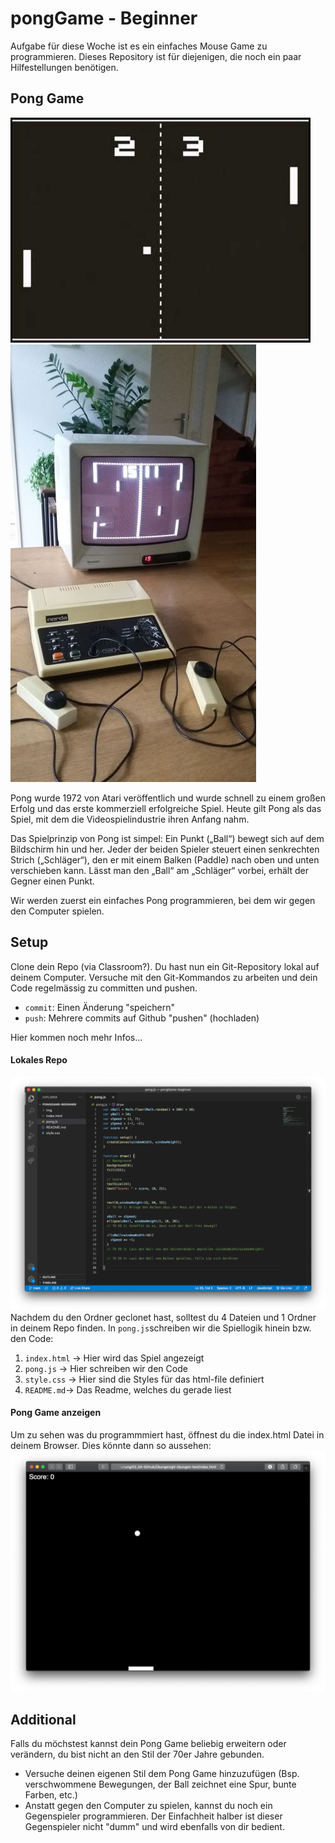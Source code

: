 # pongGame - Beginner 
Aufgabe für diese Woche ist es ein einfaches Mouse Game zu programmieren. 
Dieses Repository ist für diejenigen, die noch ein paar Hilfestellungen benötigen. 

## Pong Game
![](/img/pong.jpg) ![](/img/pong2.jpg)

Pong wurde 1972 von Atari veröffentlich und wurde schnell zu einem großen Erfolg und das erste kommerziell erfolgreiche Spiel. Heute gilt Pong als das Spiel, mit dem die Videospielindustrie ihren Anfang nahm.

Das Spielprinzip von Pong ist simpel: Ein Punkt („Ball“) bewegt sich auf dem Bildschirm hin und her. Jeder der beiden Spieler steuert einen senkrechten Strich („Schläger“), den er mit einem Balken (Paddle) nach oben und unten verschieben kann. Lässt man den „Ball“ am „Schläger“ vorbei, erhält der Gegner einen Punkt.

Wir werden zuerst ein einfaches Pong programmieren, bei dem wir gegen den Computer spielen. 

## Setup 
Clone dein Repo (via Classroom?). Du hast nun ein Git-Repository lokal auf deinem Computer. Versuche mit den Git-Kommandos zu arbeiten und dein Code regelmässig zu committen und pushen. 
- `commit`: Einen Änderung "speichern"
- `push`: Mehrere commits auf Github "pushen" (hochladen) 

Hier kommen noch mehr Infos...

#### Lokales Repo
![](/img/code.png)
Nachdem du den Ordner geclonet hast, solltest du 4 Dateien und 1 Ordner in deinem Repo finden. In `pong.js`schreiben wir die Spiellogik hinein bzw. den Code:
1. `index.html` -> Hier wird das Spiel angezeigt 
2. `pong.js` -> Hier schreiben wir den Code
3. `style.css` -> Hier sind die Styles für das html-file definiert
4. `README.md`-> Das Readme, welches du gerade liest

#### Pong Game anzeigen 
Um zu sehen was du programmmiert hast, öffnest du die index.html Datei in deinem Browser. 
Dies könnte dann so aussehen: 
![](/img/index.jpg)

## Additional
Falls du möchstest kannst dein Pong Game beliebig erweitern oder verändern, du bist nicht an den Stil der 70er Jahre gebunden.
* Versuche deinen eigenen Stil dem Pong Game hinzuzufügen (Bsp. verschwommene Bewegungen, der Ball zeichnet eine Spur, bunte Farben, etc.)
* Anstatt gegen den Computer zu spielen, kannst du noch ein Gegenspieler programmieren. Der Einfachheit halber ist dieser Gegenspieler nicht "dumm" und wird ebenfalls von dir bedient. 







